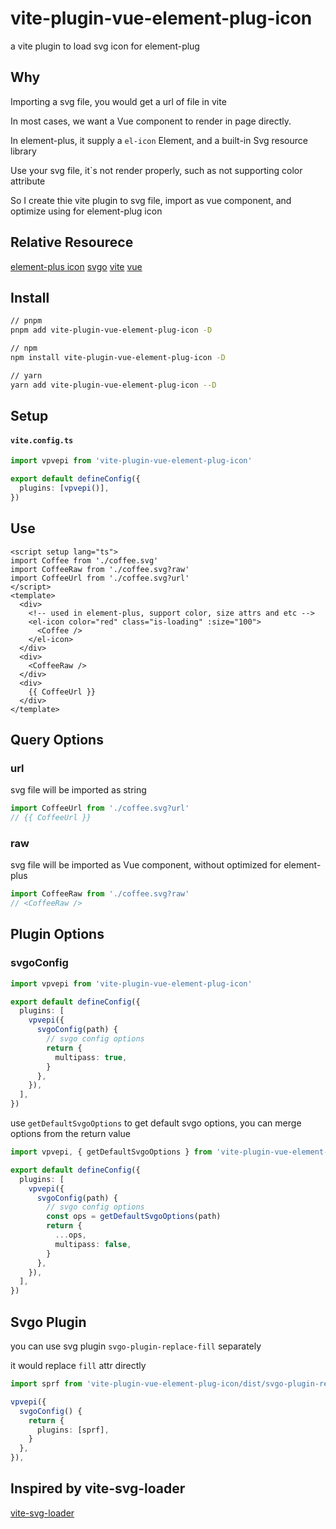 # vite-plugin-vue-element-plug-icon

a vite plugin to load svg icon for element-plug

## Why

Importing a svg file, you would get a url of file in vite

In most cases, we want a Vue component to render in page directly.

In element-plus, it supply a `el-icon` Element, and a built-in Svg resource library

Use your svg file, it`s not render properly, such as not supporting color attribute

So I create thie vite plugin to svg file, import as vue component, and optimize using for element-plug icon

## Relative Resourece

[element-plus icon](https://element-plus.org/en-US/component/container.html)
[svgo](https://github.com/svg/svgo)
[vite](https://vitejs.dev/)
[vue](https://vuejs.org/)

## Install

```bash
// pnpm
pnpm add vite-plugin-vue-element-plug-icon -D

// npm
npm install vite-plugin-vue-element-plug-icon -D

// yarn
yarn add vite-plugin-vue-element-plug-icon --D
```

## Setup

#### `vite.config.ts`

```ts
import vpvepi from 'vite-plugin-vue-element-plug-icon'

export default defineConfig({
  plugins: [vpvepi()],
})
```

## Use

```vue
<script setup lang="ts">
import Coffee from './coffee.svg'
import CoffeeRaw from './coffee.svg?raw'
import CoffeeUrl from './coffee.svg?url'
</script>
<template>
  <div>
    <!-- used in element-plus, support color, size attrs and etc -->
    <el-icon color="red" class="is-loading" :size="100">
      <Coffee />
    </el-icon>
  </div>
  <div>
    <CoffeeRaw />
  </div>
  <div>
    {{ CoffeeUrl }}
  </div>
</template>
```

## Query Options

### url

svg file will be imported as string

```ts
import CoffeeUrl from './coffee.svg?url'
// {{ CoffeeUrl }}
```

### raw

svg file will be imported as Vue component, without optimized for element-plus

```ts
import CoffeeRaw from './coffee.svg?raw'
// <CoffeeRaw />
```

## Plugin Options

### svgoConfig

```ts
import vpvepi from 'vite-plugin-vue-element-plug-icon'

export default defineConfig({
  plugins: [
    vpvepi({
      svgoConfig(path) {
        // svgo config options
        return {
          multipass: true,
        }
      },
    }),
  ],
})
```

use `getDefaultSvgoOptions` to get default svgo options, you can merge options from the return value

```ts
import vpvepi, { getDefaultSvgoOptions } from 'vite-plugin-vue-element-plug-icon'

export default defineConfig({
  plugins: [
    vpvepi({
      svgoConfig(path) {
        // svgo config options
        const ops = getDefaultSvgoOptions(path)
        return {
          ...ops,
          multipass: false,
        }
      },
    }),
  ],
})
```

## Svgo Plugin

you can use svg plugin `svgo-plugin-replace-fill` separately

it would replace `fill` attr directly

```ts
import sprf from 'vite-plugin-vue-element-plug-icon/dist/svgo-plugin-replace-fill.cjs'

vpvepi({
  svgoConfig() {
    return {
      plugins: [sprf],
    }
  },
}),
```

## Inspired by vite-svg-loader

[vite-svg-loader](https://github.com/jpkleemans/vite-svg-loader)
